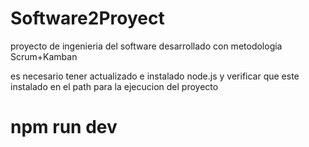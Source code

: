 # Software2Proyect
proyecto de  ingenieria del software desarrollado con metodologia Scrum+Kamban

es necesario tener actualizado e instalado node.js y verificar que este instalado en el path 
para la ejecucion del proyecto
 # npm run dev 